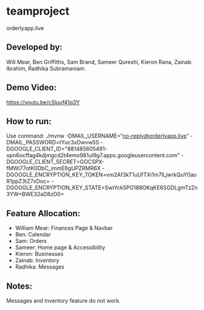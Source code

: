 # teamproject

orderlyapp.live

## Developed by:

Will Mear, Ben Griffiths, Sam Brand, Sameer Qureshi, Kieron Rana, Zainab Ibrahim, Radhika Subramaniam.

## Demo Video:

https://youtu.be/cSluvf41q3Y

## How to run:

Use command:
./mvnw -DMAIL_USERNAME=“no-reply@orderlyapp.live” -DMAIL_PASSWORD=tYuc3xDwvw5S -DGOOGLE_CLIENT_ID="881485605491-opn6ocffag4kdjmgcd2t4emo981ul9g7.apps.googleusercontent.com" -DGOOGLE_CLIENT_SECRET=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 -DGOOGLE_ENCRYPTION_KEY_TOKEN=vm2Af3kT1uUfTXi1m7lLjwrkQuY0aoR1ppZ3tZ7xDoc= -DGOOGLE_ENCRYPTION_KEY_STATE=SwiYck5PO188OKqKE6SGDLgmTzZn3YW+BWE32aD8zD0=

## Feature Allocation:

- William Mear: Finances Page & Navbar
- Ben: Calendar
- Sam: Orders
- Sameer: Home page & Accessibility
- Kieron: Businesses
- Zainab: Inventory
- Radhika: Messages

## Notes:

Messages and Inventory feature do not work.
